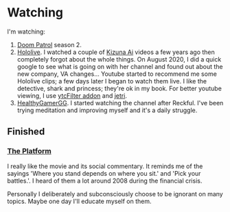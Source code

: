 # Watching

I'm watching:

1. [Doom Patrol](https://www.imdb.com/title/tt8416494/) season 2.
2. [Hololive](https://virtualyoutuber.fandom.com/wiki/Hololive). I watched a couple of [Kizuna Ai](https://en.wikipedia.org/wiki/Kizuna_AI) videos a few years ago then completely forgot about the whole things. On August 2020, I did a quick google to see what is going on with her channel and found out about the new company, VA changes... Youtube started to recommend me some Hololive clips; a few days later I began to watch them live. I like the detective, shark and princess; they're ok in my book. For better youtube viewing, I use [ytcFilter addon](https://addons.mozilla.org/en-US/firefox/addon/ytcfilter/) and [jetri](https://hololive.jetri.co/#/).
3. [HealthyGamerGG](https://www.youtube.com/channel/UClHVl2N3jPEbkNJVx-ItQIQ). I started watching the channel after Reckful. I've been trying meditation and improving myself and it's a daily struggle.

## Finished

### [The Platform](https://en.wikipedia.org/wiki/The_Platform_(film))

I really like the movie and its social commentary.
It reminds me of the sayings 'Where you stand depends on where you sit.' and 'Pick your battles.'.
I heard of them a lot around 2008 during the financial crisis.

Personally I deliberately and subconsciously choose to be ignorant on many topics.
Maybe one day I'll educate myself on them.
